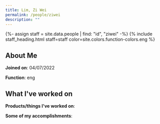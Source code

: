 ```yaml
---
title: Lim, Zi Wei
permalink: /people/ziwei
description: ""
---
```


{%- assign staff = site.data.people | find: "id", "ziwei" -%}
{% include staff_heading.html staff=staff color=site.colors.function-colors.eng %}

## About Me

**Joined on**: 04/07/2022

**Function**: eng

## What I've worked on

**Products/things I've worked on**:


**Some of my accomplishments**:

